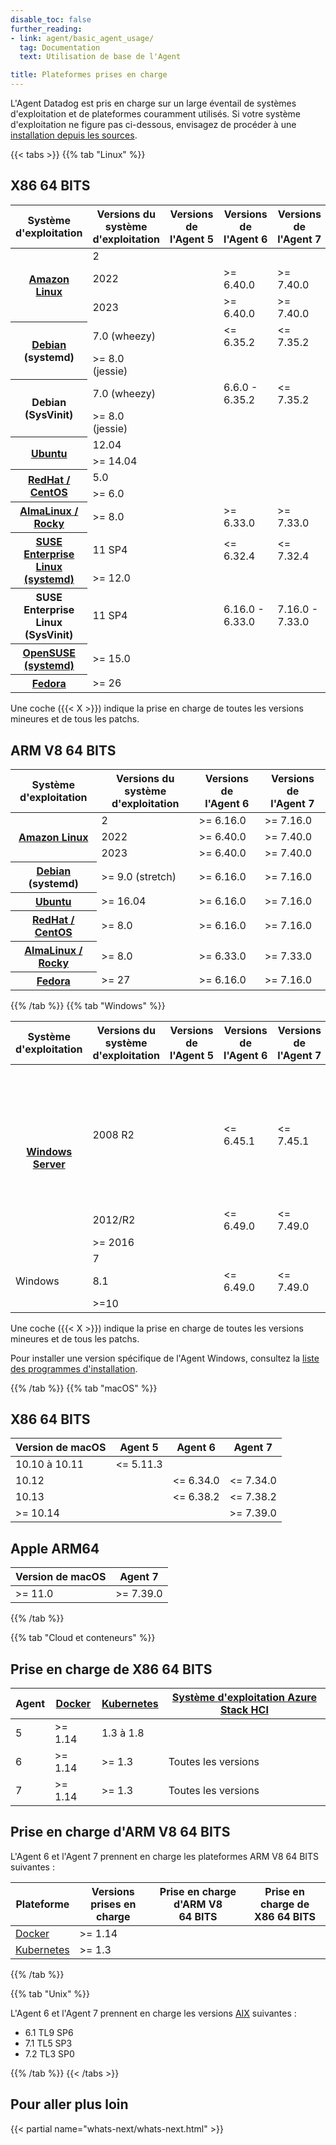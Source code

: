 ```yaml
---
disable_toc: false
further_reading:
- link: agent/basic_agent_usage/
  tag: Documentation
  text: Utilisation de base de l'Agent

title: Plateformes prises en charge
---
```


L'Agent Datadog est pris en charge sur un large éventail de systèmes d'exploitation et de plateformes couramment utilisés. Si votre système d'exploitation ne figure pas ci-dessous, envisagez de procéder à une [installation depuis les sources][1].

{{< tabs >}}
{{% tab "Linux" %}}

## X86 64 BITS

<table>
  <thead>
    <th>Système d'exploitation</th>
    <th>Versions du système d'exploitation</th>
    <th>Versions de l'Agent 5</th>
    <th>Versions de l'Agent 6</th>
    <th>Versions de l'Agent 7</th>
  </thead>
  <tr>
    <th rowspan='3'><a href='/agent/basic_agent_usage/amazonlinux/'>Amazon Linux</a></th>
    <td>2</td>
    <td><i class='icon-check-bold'></td>
    <td><i class='icon-check-bold'></td>
    <td><i class='icon-check-bold'></td>
  </tr>
  <tr>
    <td>2022</td>
    <td></td>
    <td>>= 6.40.0</td>
    <td>>= 7.40.0</td>
  </tr>
  <tr>
    <td>2023</td>
    <td></td>
    <td>>= 6.40.0</td>
    <td>>= 7.40.0</td>
  </tr>
  <tr>
    <th rowspan='2'><a href='/agent/basic_agent_usage/deb/'>Debian</a> (systemd)</th>
    <td>7.0 (wheezy)</td>
    <td><i class='icon-check-bold'></td>
    <td><= 6.35.2</td>
    <td><= 7.35.2</td>
  </tr>
  <tr>
    <td>>= 8.0 (jessie)</td>
    <td><i class='icon-check-bold'></td>
    <td><i class='icon-check-bold'></td>
    <td><i class='icon-check-bold'></td>
  </tr>
  <tr>
    <th rowspan='2'>Debian (SysVinit)</th>
    <td>7.0 (wheezy)</td>
    <td></td>
    <td>6.6.0 - 6.35.2</td>
    <td><= 7.35.2</td>
  </tr>
  <tr>
    <td>>= 8.0 (jessie)</td>
    <td></td>
    <td><i class='icon-check-bold'></td>
    <td><i class='icon-check-bold'></td>
  </tr>
  <tr>
    <th rowspan='2'><a href='/agent/basic_agent_usage/ubuntu/'>Ubuntu</a></th>
    <td>12.04</td>
    <td><i class='icon-check-bold'></td>
    <td></td>
    <td></td>
  </tr>
  <tr>
    <td>>= 14.04</td>
    <td><i class='icon-check-bold'></td>
    <td><i class='icon-check-bold'></td>
    <td><i class='icon-check-bold'></td>
  </tr>
  <tr>
    <th rowspan='2'><a href='/agent/basic_agent_usage/redhat/'>RedHat /<br>CentOS<br></a></th>
    <td>5.0</td>
    <td><i class='icon-check-bold'></td>
    <td></td>
    <td></td>
  </tr>
  <tr>
    <td>>= 6.0</td>
    <td><i class='icon-check-bold'></td>
    <td><i class='icon-check-bold'></td>
    <td><i class='icon-check-bold'></td>
  </tr>
  <tr>
    <th><a href='/agent/basic_agent_usage/redhat/'>AlmaLinux /<br>Rocky</a></th>
    <td>>= 8.0</td>
    <td></td>
    <td>>= 6.33.0</td>
    <td>>= 7.33.0</td>
  </tr>
  <tr>
    <th rowspan='2'><a href='/agent/basic_agent_usage/suse/'>SUSE Enterprise Linux (systemd)</a></th>
    <td>11 SP4</td>
    <td><i class='icon-check-bold'></td>
    <td><= 6.32.4</td>
    <td><= 7.32.4</td>
  </tr>
  <tr>
    <td>>= 12.0</td>
    <td><i class='icon-check-bold'></td>
    <td><i class='icon-check-bold'></td>
    <td><i class='icon-check-bold'></td>
  </tr>
  <tr>
    <th>SUSE Enterprise Linux (SysVinit)</th>
    <td>11 SP4</td>
    <td></td>
    <td>6.16.0 - 6.33.0</td>
    <td>7.16.0 - 7.33.0</td>
  </tr>
  <tr>
    <th><a href='/agent/basic_agent_usage/suse/'>OpenSUSE (systemd)</a></th>
    <td>>= 15.0</td>
    <td><i class='icon-check-bold'></td>
    <td><i class='icon-check-bold'></td>
    <td><i class='icon-check-bold'></td>
  </tr>
  <tr>
    <th><a href='/agent/basic_agent_usage/fedora/'>Fedora</a></th>
    <td>>= 26</td>
    <td><i class='icon-check-bold'></td>
    <td><i class='icon-check-bold'></td>
    <td><i class='icon-check-bold'></td>
  </tr>
</table>

Une coche ({{< X >}}) indique la prise en charge de toutes les versions mineures et de tous les patchs.

## ARM V8 64 BITS

<table>
  <thead>
    <th>Système d'exploitation</th>
    <th>Versions du système d'exploitation</th>
    <th>Versions de l'Agent 6</th>
    <th>Versions de l'Agent 7</th>
  </thead>
  <tr>
    <th rowspan=3><a href='/agent/basic_agent_usage/amazonlinux/'>Amazon Linux</a></th>
    <td>2</td>
    <td>>= 6.16.0</td>
    <td>>= 7.16.0</td>
  </tr>
  <tr>
    <td>2022</td>
    <td>>= 6.40.0</td>
    <td>>= 7.40.0</td>
  </tr>
  <tr>
    <td>2023</td>
    <td>>= 6.40.0</td>
    <td>>= 7.40.0</td>
  </tr>
  <tr>
    <th><a href='/agent/basic_agent_usage/deb/'>Debian</a> (systemd)</th>
    <td>>= 9.0 (stretch)</td>
    <td>>= 6.16.0</td>
    <td>>= 7.16.0</td>
  </tr>
  <tr>
    <th><a href='/agent/basic_agent_usage/ubuntu/'>Ubuntu</a></th>
    <td>>= 16.04</td>
    <td>>= 6.16.0</td>
    <td>>= 7.16.0</td>
  </tr>
  <tr>
    <th><a href='/agent/basic_agent_usage/redhat/'>RedHat /<br>CentOS<br></a></th>
    <td>>= 8.0</td>
    <td>>= 6.16.0</td>
    <td>>= 7.16.0</td>
  </tr>
  <tr>
    <th><a href='/agent/basic_agent_usage/redhat/'>AlmaLinux /<br>Rocky</a></th>
    <td>>= 8.0</td>
    <td>>= 6.33.0</td>
    <td>>= 7.33.0</td>
  </tr>
  <tr>
    <th><a href='/agent/basic_agent_usage/fedora/'>Fedora</a></th>
    <td>>= 27</td>
    <td>>= 6.16.0</td>
    <td>>= 7.16.0</td>
  </tr>
</table>

[1]: /fr/agent/basic_agent_usage/amazonlinux/
[2]: /fr/agent/basic_agent_usage/deb/
[3]: /fr/agent/basic_agent_usage/ubuntu/
[4]: /fr/agent/basic_agent_usage/redhat/
[7]: /fr/agent/basic_agent_usage/fedora/

{{% /tab %}}
{{% tab "Windows" %}}

<table>
  <thead>
    <th>Système d'exploitation</th>
    <th>Versions du système d'exploitation</th>
    <th>Versions de l'Agent 5</th>
    <th>Versions de l'Agent 6</th>
    <th>Versions de l'Agent 7</th>
    <th>Notes</th>
  </thead>
  <tr>
    <th rowspan=3><a href='/agent/basic_agent_usage/windows/'>Windows Server</a></th>
    <td>2008 R2</td>
    <td><i class='icon-check-bold'></td>
    <td><= 6.45.1</td>
    <td><= 7.45.1</td>
    <td>Server 2008 R2 fait état d'un <a href="https://github.com/golang/go/issues/24489">problème connu relatif à la dérive de l'horloge et à Go</a>.</td>
  </tr>
  <tr>
    <td>2012/R2</td>
    <td></td>
    <td><= 6.49.0</td>
    <td><= 7.49.0</td>
    <td></td>
  </tr>
  <tr>
    <td>>= 2016</td>
    <td></td>
    <td><i class='icon-check-bold'></td>
    <td><i class='icon-check-bold'></td>
    <td></td>
  </tr>
  <tr>
    <td rowspan=3>Windows</td>
    <td>7</td>
    <td><i class='icon-check-bold'></td>
    <td></td>
    <td></td>
    <td></td>
  </tr>
  <tr>
    <td>8.1</td>
    <td></td>
    <td><= 6.49.0</td>
    <td><= 7.49.0</td>
    <td></td>
  </tr>
  <tr>
    <td>>=10</td>
    <td></td>
    <td><i class='icon-check-bold'></td>
    <td><i class='icon-check-bold'></td>
    <td></td>
  </tr>
</table>

Une coche ({{< X >}}) indique la prise en charge de toutes les versions mineures et de tous les patchs.

Pour installer une version spécifique de l'Agent Windows, consultez la [liste des programmes d'installation][8].

[8]: https://ddagent-windows-stable.s3.amazonaws.com/installers_v2.json

{{% /tab %}}
{{% tab "macOS" %}}

## X86 64 BITS

| Version de macOS | Agent 5 | Agent 6 | Agent 7 |
|---------------|---------|---------|---------|
| 10.10 à 10.11 | <= 5.11.3 |||
| 10.12 || <= 6.34.0 | <= 7.34.0 |
| 10.13 || <= 6.38.2 | <= 7.38.2 |
| >= 10.14 ||           | >= 7.39.0 |

## Apple ARM64

| Version de macOS  | Agent 7 |
|----------------|---------|
| >= 11.0 | >= 7.39.0 |

{{% /tab %}}

{{% tab "Cloud et conteneurs" %}}

## Prise en charge de X86 64 BITS

| Agent | [Docker][5] | [Kubernetes][6] | [Système d'exploitation Azure Stack HCI][7]  |
|-------|-------------|-----------------|--------------------------|
| 5 | >= 1.14 | 1.3 à 1.8 ||
| 6 | >= 1.14 | >= 1.3 | Toutes les versions |
| 7 | >= 1.14 | >= 1.3 | Toutes les versions |


## Prise en charge d'ARM V8 64 BITS

L'Agent 6 et l'Agent 7 prennent en charge les plateformes ARM V8 64 BITS suivantes :

| Plateforme    | Versions prises en charge | Prise en charge d'ARM V8 64 BITS | Prise en charge de X86 64 BITS |
|-------------|--------------------|-----------------------|--------------------|
| [Docker][5] | >= 1.14     | <i class='icon-check-bold'> | <i class='icon-check-bold'> |
| [Kubernetes][6] | >= 1.3   | <i class='icon-check-bold'> | <i class='icon-check-bold'> |


[5]: /fr/agent/docker/
[6]: /fr/agent/basic_agent_usage/kubernetes/
[7]: /fr/agent/basic_agent_usage/windows/

{{% /tab %}}

{{% tab "Unix" %}}

L'Agent 6 et l'Agent 7 prennent en charge les versions [AIX][1] suivantes :

- 6.1 TL9 SP6
- 7.1 TL5 SP3
- 7.2 TL3 SP0


[1]: /fr/agent/basic_agent_usage/aix/
{{% /tab %}}
{{< /tabs >}}

## Pour aller plus loin

{{< partial name="whats-next/whats-next.html" >}}

[1]: /fr/agent/basic_agent_usage/source/
